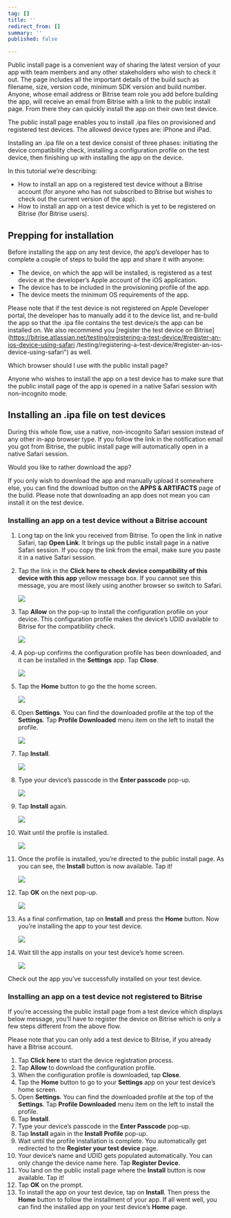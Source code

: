 ```yaml
---
tag: []
title: ''
redirect_from: []
summary: ''
published: false

---
```

Public install page is a convenient way of sharing the latest version of your app with team members and any other stakeholders who wish to check it out. The page includes all the important details of the build such as filename, size, version code, minimum SDK version and build number. Anyone, whose email address or Bitrise team role you add before building the app, will receive an email from Bitrise with a link to the public install page. From there they can quickly install the app on their own test device.

The public install page enables you to install .ipa files on provisioned and registered test devices. The allowed device types are: iPhone and iPad.

Installing an .ipa file on a test device consist of three phases: initiating the device compatibility check, installing a configuration profile on the test device, then finishing up with installing the app on the device.

In this tutorial we’re describing:

* How to install an app on a registered test device without a Bitrise account (for anyone who has not subscribed to Bitrise but wishes to check out the current version of the app).
* How to install an app on a test device which is yet to be registered on Bitrise (for Bitrise users).

## Prepping for installation

Before installing the app on any test device, the app’s developer has to complete a couple of steps to build the app and share it with anyone:

* The device, on which the app will be installed, is registered as a test device at the developer’s Apple account of the iOS application.
* The device has to be included in the provisioning profile of the app.
* The device meets the minimum OS requirements of the app.

Please note that if the test device is not registered on Apple Developer portal, the developer has to manually add it to the device list, and re-build the app so that the .ipa file contains the test device/s the app can be installed on. We also recommend you \[register the test device on Bitrise\](https://bitrise.atlassian.net/testing/registering-a-test-device/#register-an-ios-device-using-safari /testing/registering-a-test-device/#register-an-ios-device-using-safari") as well.

Which browser should I use with the public install page?

Anyone who wishes to install the app on a test device has to make sure that the public install page of the app is opened in a native Safari session with non-incognito mode.

## Installing an .ipa file on test devices

During this whole flow, use a native, non-incognito Safari session instead of any other in-app browser type. If you follow the link in the notification email you got from Bitrise, the public install page will automatically open in a native Safari session.

Would you like to rather download the app?

If you only wish to download the app and manually upload it somewhere else, you can find the download button on the **APPS & ARTIFACTS** page of the build. Please note that downloading an app does not mean you can install it on the test device.

### Installing an app on a test device without a Bitrise account

 1. Long tap on the link you received from Bitrise. To open the link in native Safari, tap **Open Link**. It brings up the public install page in a native Safari session. If you copy the link from the email, make sure you paste it in a native Safari session.
 2. Tap the link in the **Click here to check device compatibility of this device with this app** yellow message box. If you cannot see this message, you are most likely using another browser so switch to Safari.

    ![](/img/3a-public-install-page-not-logged-in-bitrise-user-png.png)
 3. Tap **Allow** on the pop-up to install the configuration profile on your device. This configuration profile makes the device’s UDID available to Bitrise for the compatibility check.

    ![](/img/4a_-_configuration_profile__not_logged_in_bitrise_user__png.jpg)
 4. A pop-up confirms the configuration profile has been downloaded, and it can be installed in the **Settings** app. Tap **Close**.

    ![](/img/5a_-_configuration_profile_downloaded__not_logged_in_bitrise_user__png.jpg)
 5. Tap the **Home** button to go the the home screen.

    ![](/img/6_0_home_screen.jpg)
 6. Open **Settings**. You can find the downloaded profile at the top of the **Settings**. Tap **Profile Downloaded** menu item on the left to install the profile.

    ![](/img/step6.jpg)
 7. Tap **Install**.

    ![](/img/6_2_-_install_configuration_profile_2_png.jpg)
 8. Type your device’s passcode in the **Enter passcode** pop-up.

    ![](/img/6_3_-_install_configuration_profile_3_png.jpg)
 9. Tap **Install** again.

    ![](/img/6_4_-_install_configuration_profile_4_png.jpg)
10. Wait until the profile is installed.

    ![](/img/6_5_-_install_configuration_profile_5_png.jpg)
11. Once the profile is installed, you’re directed to the public install page. As you can see, the **Install** button is now available. Tap it!

    ![](/img/7_1_-_install_application_1_png.jpg)
12. Tap **OK** on the next pop-up.

    ![](/img/tapok.png)
13. As a final confirmation, tap on **Install** and press the **Home** button. Now you’re installing the app to your test device.

    ![](/img/7_3_-_install_application_3_png.jpg)
14. Wait till the app installs on your test device’s home screen.

    ![](/img/7_5_install_application_5_png.jpg)

Check out the app you’ve successfully installed on your test device.

### Installing an app on a test device not registered to Bitrise

If you’re accessing the public install page from a test device which displays below message, you’ll have to register the device on Bitrise which is only a few steps different from the above flow.

Please note that you can only add a test device to Bitrise, if you already have a Bitrise account.

 1. Tap **Click here** to start the device registration process.
 2. Tap **Allow** to download the configuration profile.
 3. When the configuration profile is downloaded, tap **Close**.
 4. Tap the **Home** button to go to your **Settings** app on your test device’s home screen.
 5. Open **Settings**. You can find the downloaded profile at the top of the **Settings**. Tap **Profile Downloaded** menu item on the left to install the profile.
 6. Tap **Install**.
 7. Type your device’s passcode in the **Enter Passcode** pop-up.
 8. Tap **Install** again in the **Install Profile** pop-up.
 9. Wait until the profile installation is complete. You automatically get redirected to the **Register your test device** page.
10. Your device’s name and UDID gets populated automatically. You can only change the device name here. Tap **Register Device**.
11. You land on the public install page where the **Install** button is now available. Tap it!
12. Tap **OK** on the prompt.
13. To install the app on your test device, tap on **Install**. Then press the **Home** button to follow the installment of your app.
    If all went well, you can find the installed app on your test device’s **Home** page.